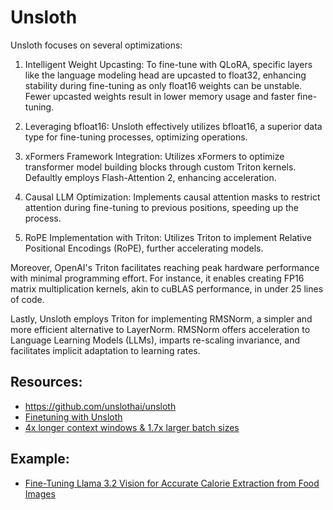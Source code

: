 # Unsloth
Unsloth focuses on several optimizations:

1. Intelligent Weight Upcasting: To fine-tune with QLoRA, specific layers like the language modeling head are upcasted to float32, enhancing stability during fine-tuning as only float16 weights can be unstable. Fewer upcasted weights result in lower memory usage and faster fine-tuning.

2. Leveraging bfloat16: Unsloth effectively utilizes bfloat16, a superior data type for fine-tuning processes, optimizing operations.

3. xFormers Framework Integration: Utilizes xFormers to optimize transformer model building blocks through custom Triton kernels. Defaultly employs Flash-Attention 2, enhancing acceleration.

4. Causal LLM Optimization: Implements causal attention masks to restrict attention during fine-tuning to previous positions, speeding up the process.

5. RoPE Implementation with Triton: Utilizes Triton to implement Relative Positional Encodings (RoPE), further accelerating models.

Moreover, OpenAI's Triton facilitates reaching peak hardware performance with minimal programming effort. For instance, it enables creating FP16 matrix multiplication kernels, akin to cuBLAS performance, in under 25 lines of code.

Lastly, Unsloth employs Triton for implementing RMSNorm, a simpler and more efficient alternative to LayerNorm. RMSNorm offers acceleration to Language Learning Models (LLMs), imparts re-scaling invariance, and facilitates implicit adaptation to learning rates.


## Resources:
- https://github.com/unslothai/unsloth
- [Finetuning with Unsloth](https://mer.vin/2024/02/unsloth-fine-tuning/)
- [4x longer context windows & 1.7x larger batch sizes](https://unsloth.ai/blog/long-context)


## Example:
- [Fine-Tuning Llama 3.2 Vision for Accurate Calorie Extraction from Food Images](https://www.analyticsvidhya.com/blog/2025/02/fine-tuning-llama-3-2-vision/)
